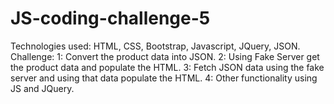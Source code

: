 # JS-coding-challenge-5
Technologies used: HTML, CSS, Bootstrap, Javascript, JQuery, JSON.
Challenge: 
1: Convert the product data into JSON.
2: Using Fake Server get the product data and populate the HTML. 
3: Fetch JSON data using the fake server and using that data populate the HTML.
4: Other functionality using JS and JQuery. 
